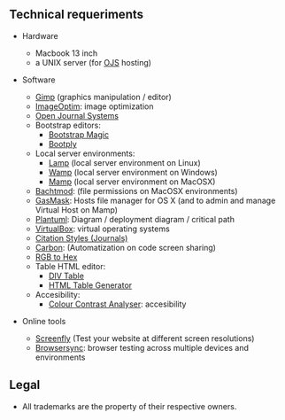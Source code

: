 ## Technical requeriments ##

* Hardware
     - Macbook 13 inch
     - a UNIX server (for [OJS](https://pkp.sfu.ca/ojs/) hosting)
    
* Software
     - [Gimp](https://www.gimp.org/) (graphics manipulation / editor)
     - [ImageOptim](https://github.com/ImageOptim/ImageOptim): image optimization
     - [Open Journal Systems](https://pkp.sfu.ca/ojs/)
     - Bootstrap editors:
          * [Bootstrap Magic](https://pikock.github.io/bootstrap-magic/)
          * [Bootply](https://www.bootply.com/)
     - Local server environments:
          - [Lamp](https://bitnami.com/stack/lamp/installer) (local server environment on Linux)
          - [Wamp](http://www.wampserver.com/en/) (local server environment on Windows)
          - [Mamp](https://www.mamp.info) (local server environment on MacOSX)
     - [Bachtmod](http://www.lagentesoft.com/batchmod/): (file permissions on MacOSX environments)
     - [GasMask](https://github.com/2ndalpha/gasmask): Hosts file manager for OS X (and to admin and manage Virtual Host on Mamp)
     - [Plantuml](http://www.plantuml.com/plantuml/uml/):  Diagram / deployment diagram / critical path 
     - [VirtualBox](http://virtualbox.org): virtual operating systems
     - [Citation Styles (Journals)](https://github.com/citation-style-language/journals)
     - [Carbon](https://carbon.now.sh/): (Automatization on code screen sharing)
     - [RGB to Hex](https://www.google.com.ar/search?q=rgb+to+hex&oq=rgb+to&aqs=chrome.0.0l2j69i57j0l3.2825j1j1&sourceid=chrome&ie=UTF-8)
     - Table HTML editor:
          * [DIV Table](https://divtable.com/generator/)
          * [HTML Table Generator](https://www.tablesgenerator.com/html_tables)
     - Accesibility:
          - [Colour Contrast Analyser](https://developer.paciellogroup.com/resources/contrastanalyser/): accesibility


* Online tools
     - [Screenfly](http://quirktools.com/screenfly/) (Test your website at different screen resolutions)
     - [Browsersync](https://browsersync.io/): browser testing across multiple devices and environments

## Legal ##

* All trademarks are the property of their respective owners.